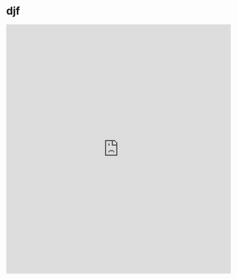 # djf
<iframe title="2019" aria-label="Map" id="datawrapper-chart-PYga3" src="https://datawrapper.dwcdn.net/PYga3/4/" scrolling="no" frameborder="0" style="border: none;" width="600" height="666" data-external="1"></iframe>

